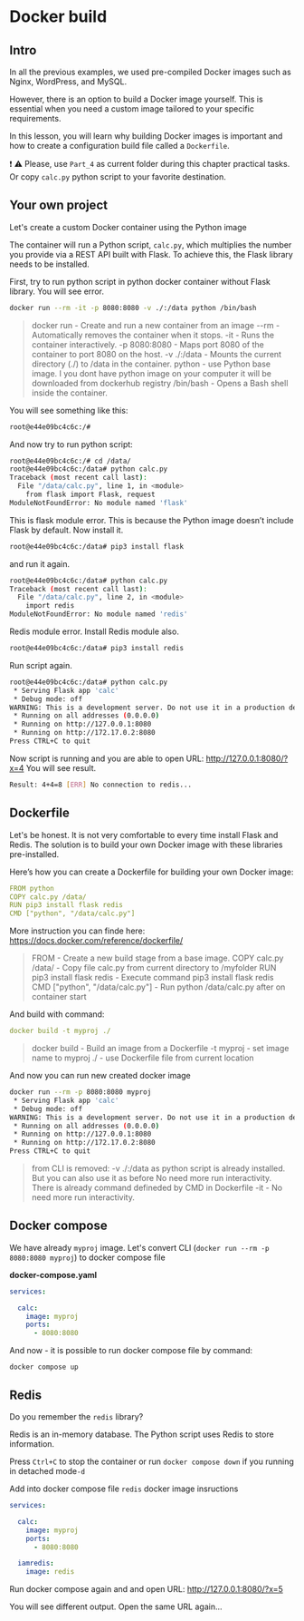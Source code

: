 # Docker build

## Intro

In all the previous examples, we used pre-compiled Docker images such as Nginx, WordPress, and MySQL.

However, there is an option to build a Docker image yourself. This is essential when you need a custom image tailored to your specific requirements.

In this lesson, you will learn why building Docker images is important and how to create a configuration build file called a `Dockerfile`.

:exclamation: :warning: Please, use `Part_4` as current folder during this chapter practical tasks. Or copy `calc.py` python script to your favorite destination.



## Your own project

Let's create a custom Docker container using the Python image

The container will run a Python script, `calc.py`, which multiplies the number you provide via a REST API built with Flask. To achieve this, the Flask library needs to be installed.

First, try to run python script in python docker container without Flask library. You will see error.

```bash
docker run --rm -it -p 8080:8080 -v ./:/data python /bin/bash
```

> docker run - Create and run a new container from an image
> --rm - Automatically removes the container when it stops.
> -it - Runs the container interactively.
> -p 8080:8080 - Maps port 8080 of the container to port 8080 on the host.
> -v ./:/data - Mounts the current directory (./) to /data in the container.
> python - use Python base image. I you dont have python image on your computer it will be downloaded from dockerhub registry
> /bin/bash - Opens a Bash shell inside the container.

You will see something like this:

```bash
root@e44e09bc4c6c:/# 
```

And now try to run python script:

```bash
root@e44e09bc4c6c:/# cd /data/
root@e44e09bc4c6c:/data# python calc.py 
Traceback (most recent call last):
  File "/data/calc.py", line 1, in <module>
    from flask import Flask, request
ModuleNotFoundError: No module named 'flask'
```

This is flask module error. This is because the Python image doesn’t include Flask by default.
Now install it.

```bash
root@e44e09bc4c6c:/data# pip3 install flask
```

and run it again. 

```bash
root@e44e09bc4c6c:/data# python calc.py 
Traceback (most recent call last):
  File "/data/calc.py", line 2, in <module>
    import redis
ModuleNotFoundError: No module named 'redis'
```

Redis module error. Install Redis module also.

```bash
root@e44e09bc4c6c:/data# pip3 install redis
```
Run script again.

```bash
root@e44e09bc4c6c:/data# python calc.py 
 * Serving Flask app 'calc'
 * Debug mode: off
WARNING: This is a development server. Do not use it in a production deployment. Use a production WSGI server instead.
 * Running on all addresses (0.0.0.0)
 * Running on http://127.0.0.1:8080
 * Running on http://172.17.0.2:8080
Press CTRL+C to quit
```

Now script is running and you are able to open URL: http://127.0.0.1:8080/?x=4
You will see result.

```bash
Result: 4+4=8 [ERR] No connection to redis... 
```

## Dockerfile

Let's be honest. It is not very comfortable to every time install Flask and Redis. The solution is to build your own Docker image with these libraries pre-installed.

Here’s how you can create a Dockerfile for building your own Docker image:

```yaml
FROM python
COPY calc.py /data/
RUN pip3 install flask redis
CMD ["python", "/data/calc.py"]
```

More instruction you can finde here: https://docs.docker.com/reference/dockerfile/
> FROM - Create a new build stage from a base image.
> COPY calc.py /data/ - Copy file calc.py from current directory to /myfolder
> RUN pip3 install flask redis - Execute command pip3 install flask redis
> CMD ["python", "/data/calc.py"] - Run python /data/calc.py after on container start

And build with command:

```yaml
docker build -t myproj ./
```
> docker build - Build an image from a Dockerfile
> -t myproj - set image name to myproj
> ./ - use Dockerfile file from current location

And now you can run new created docker image

```bash
docker run --rm -p 8080:8080 myproj
 * Serving Flask app 'calc'
 * Debug mode: off
WARNING: This is a development server. Do not use it in a production deployment. Use a production WSGI server instead.
 * Running on all addresses (0.0.0.0)
 * Running on http://127.0.0.1:8080
 * Running on http://172.17.0.2:8080
Press CTRL+C to quit
```
> from CLI is removed:
>  -v ./:/data as python script is already installed. But you can also use it as before
>  No need more run interactivity. There is already command defineded by CMD in Dockerfile
>  -it - No need more run interactivity.



## Docker compose 

We have already `myproj` image. Let's convert CLI (`docker run --rm -p 8080:8080 myproj`) to docker compose file



**docker-compose.yaml**

```yaml
services:

  calc:
    image: myproj
    ports:
      - 8080:8080
```



And now - it is possible to run docker compose file by command:

```
docker compose up
```



## Redis

Do you remember the `redis` library?

Redis is an in-memory database. The Python script uses Redis to store information.

Press `Ctrl+C` to stop the container  or run `docker compose down` if you running in detached mode`-d`

Add into docker compose file `redis` docker image insructions

```yaml
services:

  calc:
    image: myproj
    ports:
      - 8080:8080

  iamredis:
    image: redis
```

Run docker compose again and and open URL: http://127.0.0.1:8080/?x=5

You will see different output. Open the same URL again...



